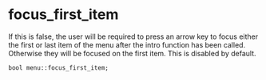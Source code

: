 # focus_first_item
If this is false, the user will be required to press an arrow key to focus either the first or last item of the menu after the intro function has been called. Otherwise they will be focused on the first item.
This is disabled by default.

`bool menu::focus_first_item;`
